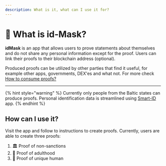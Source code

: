 ```yaml
---
description: What is it, what can I use it for?
---
```


# 🦰 What is id-Mask?



**idMask** is an app that allows users to prove statements about themselves and do not share any personal information except for the proof. Users can link their proofs to their blockchain address (optional).

Produced proofs can be utilized by other parties that find it useful, for example other apps, governments, DEX'es and what not. For more check [How to consume proofs?](for-developers/how-to-consume-proofs.md)

***

{% hint style="warning" %}
Currently only people from the Baltic states can produce proofs. Personal identification data is streamlined using [Smart-ID](https://www.smart-id.com/) app.
{% endhint %}

## How can I use it?

Visit the app and follow to instructions to create proofs. Currently, users are able to create three proofs:

1. 🏛️ Proof of non-sanctions
2. 👴 Proof of adulthood
3. 🧠 Proof of unique human

